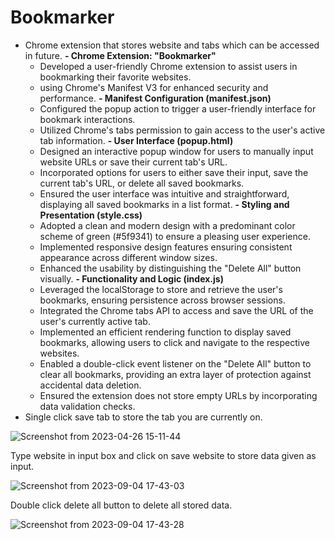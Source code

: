 # Bookmarker
- Chrome extension that stores website and tabs which can be accessed in future.
**- Chrome Extension: "Bookmarker"**
   - Developed a user-friendly Chrome extension to assist users in bookmarking their favorite websites.
   -  using Chrome's Manifest V3 for enhanced security and performance.
**- Manifest Configuration (manifest.json)**
  - Configured the popup action to trigger a user-friendly interface for bookmark interactions.
  - Utilized Chrome's tabs permission to gain access to the user's active tab information.
**- User Interface (popup.html)**
   - Designed an interactive popup window for users to manually input website URLs or save their current tab's URL.
   - Incorporated options for users to either save their input, save the current tab's URL, or delete all saved bookmarks.
   - Ensured the user interface was intuitive and straightforward, displaying all saved bookmarks in a list format.
**- Styling and Presentation (style.css)**
  - Adopted a clean and modern design with a predominant color scheme of green (#5f9341) to ensure a pleasing user experience.
  - Implemented responsive design features ensuring consistent appearance across different window sizes.
  - Enhanced the usability by distinguishing the "Delete All" button visually.
**- Functionality and Logic (index.js)**
  - Leveraged the localStorage to store and retrieve the user's bookmarks, ensuring persistence across browser sessions.
  - Integrated the Chrome tabs API to access and save the URL of the user's currently active tab.
  - Implemented an efficient rendering function to display saved bookmarks, allowing users to click and navigate to the respective websites.
  - Enabled a double-click event listener on the "Delete All" button to clear all bookmarks, providing an extra layer of protection against accidental data deletion.
  - Ensured the extension does not store empty URLs by incorporating data validation checks.
- Single click save tab to store the tab you are currently on.

![Screenshot from 2023-04-26 15-11-44](https://user-images.githubusercontent.com/95877070/234545481-98badb17-404e-4e04-8fb9-4cb08462b500.png)

Type website in input box and click on save website to store data given as input.

![Screenshot from 2023-09-04 17-43-03](https://github.com/Atharv-a/Bookmarker/assets/95877070/958982ac-65fd-45d8-bcaf-fab89e6afd72)

Double click delete all button to delete all stored data.

![Screenshot from 2023-09-04 17-43-28](https://github.com/Atharv-a/Bookmarker/assets/95877070/76ad41a0-75e6-4845-8a05-7c581693729f)
